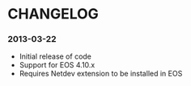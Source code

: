 # CHANGELOG

### 2013-03-22
* Initial release of code
* Support for EOS 4.10.x
* Requires Netdev extension to be installed in EOS
  

